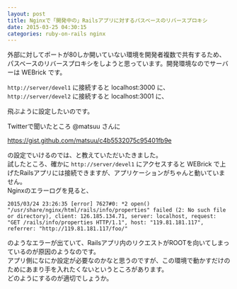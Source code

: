 ```yaml
---
layout: post
title: Nginxで「開発中の」Railsアプリに対するパスベースのリバースプロキシ
date: 2015-03-25 04:30:15
categories: ruby-on-rails nginx
---
```

<!-- {% raw %} -->
<p>外部に対してポートが80しか開いていない環境を開発者複数で共有するため、パスベースのリバースプロキシをしようと思っています。開発環境なのでサーバーは WEBrick です。</p>

<p><code>http://server/devel1</code> に接続すると localhost:3000 に、<br>
<code>http://server/devel2</code> に接続すると localhost:3001 に、</p>

<p>飛ぶように設定したいのです。</p>

<p>Twitterで聞いたところ @matsuu さんに</p>

<p><a href="https://gist.github.com/matsuu/c4b5532075c95401fb9e" rel="nofollow">https://gist.github.com/matsuu/c4b5532075c95401fb9e</a></p>

<p>の設定でいけるのでは、と教えていただいたきました。<br>
試したところ、確かに <code>http://server/devel1</code> にアクセスすると WEBrick で上げたRailsアプリには接続できますが、アプリケーションがちゃんと動いていません。<br>
Nginxのエラーログを見ると、</p>

<pre><code>2015/03/24 23:26:35 [error] 7627#0: *2 open() "/usr/share/nginx/html/rails/info/properties" failed (2: No such file or directory), client: 126.185.134.71, server: localhost, request: "GET /rails/info/properties HTTP/1.1", host: "119.81.181.117", referrer: "http://119.81.181.117/foo/"
</code></pre>

<p>のようなエラーが出ていて、Railsアプリ内のリクエストがROOTを向いてしまっているのが原因のようなのです。<br>
アプリ側になにか設定が必要なのかなと思うのですが、この環境で動かすだけのためにあまり手を入れたくないというところがあります。<br>
どのようにするのが適切でしょうか。</p>
<!-- {% endraw %} -->
